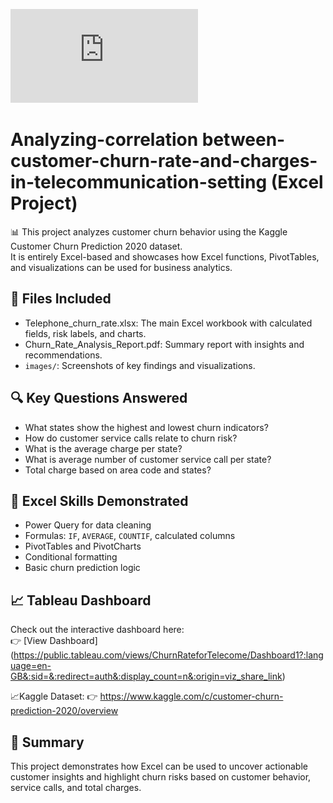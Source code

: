 ![image alt](https://github.com/Shiwani26/Analyzing-correlationbetween-customer-churn-rate-and-charges-in-telecommunication-setting/blob/ad78c713b904dbd905629345aa9df48ee0d9131a/Dashboard1.pdf)


# Analyzing-correlation between-customer-churn-rate-and-charges-in-telecommunication-setting  (Excel Project)
📊 This project analyzes customer churn behavior using the Kaggle Customer Churn Prediction 2020 dataset.  
It is entirely Excel-based and showcases how Excel functions, PivotTables, and visualizations can be used for business analytics.

## 📁 Files Included
- Telephone_churn_rate.xlsx: The main Excel workbook with calculated fields, risk labels, and charts.
- Churn_Rate_Analysis_Report.pdf: Summary report with insights and recommendations.
- `images/`: Screenshots of key findings and visualizations.

## 🔍 Key Questions Answered
- What states show the highest and lowest churn indicators?
- How do customer service calls relate to churn risk?
- What is the average charge per state?
- What is average number of customer service call per state?
- Total charge based on area code and states?

## 🧮 Excel Skills Demonstrated
- Power Query for data cleaning
- Formulas: `IF`, `AVERAGE`, `COUNTIF`, calculated columns
- PivotTables and PivotCharts
- Conditional formatting
- Basic churn prediction logic

## 📈 Tableau Dashboard
Check out the interactive dashboard here:  
👉 [View Dashboard] (https://public.tableau.com/views/ChurnRateforTelecome/Dashboard1?:language=en-GB&:sid=&:redirect=auth&:display_count=n&:origin=viz_share_link)

📈Kaggle Dataset:
👉 https://www.kaggle.com/c/customer-churn-prediction-2020/overview

## 📌 Summary
This project demonstrates how Excel can be used to uncover actionable customer insights and highlight churn risks based on customer behavior, service calls, and total charges.


